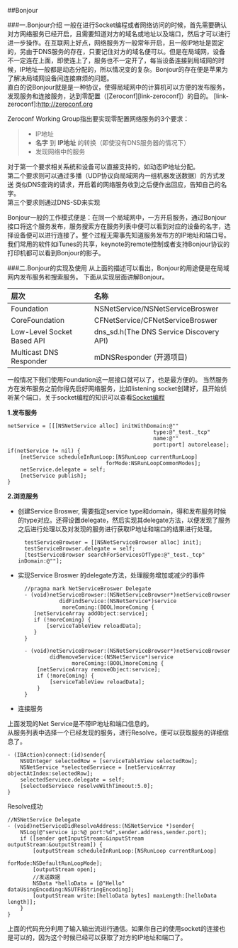 ##Bonjour

###一.Bonjour介绍
一般在进行Socket编程或者网络访问的时候，首先需要确认对方网络服务已经开启，且需要知道对方的域名或地址以及端口，然后才可以进行进一步操作。在互联网上好点，网络服务方一般常年开启，且一般IP地址是固定的，另由于DNS服务的存在，只要记住对方的域名便可以。但是在局域网，设备不一定连在上面，即使连上了，服务也不一定开了，每当设备连接到局域网的时候，IP地址一般都是动态分配的，所以情况变的复杂。Bonjour的存在便是苹果为了解决局域网设备间连接麻烦的问题。   
直白的说Bonjour就是是一种协议，使得局域网中的计算机可以方便的发布服务，发现服务和连接服务，达到零配置（[Zeroconf][link-zeroconf]）的目的。
[link-zeroconf]:http://zeroconf.org

Zeroconf Working Group指出要实现零配置网络服务的3个要求：

>+ IP地址
>+ **名字** 到 **IP地址** 的转换（即使没有DNS服务器的情况下）
>+ 发现网络中的服务

对于第一个要求相关系统和设备可以直接支持的，如动态IP地址分配。   
第二个要求则可以通过多播（UDP协议向局域网内一组机器发送数据）的方式发送 类似DNS查询的请求，开启着的网络服务收到之后便作出回应，告知自己的名字。   
第三个要求则通过DNS-SD来实现

Bonjour一般的工作模式便是：在同一个局域网中，一方开启服务，通过Bonjour接口将这个服务发布，服务搜索方在服务列表中便可以看到对应的设备的名字，选择设备便可以进行连接了。整个过程无需事先知道服务发布方的IP地址和端口号。   
我们常用的软件如iTunes的共享，keynote的remote控制或者支持Bonjour协议的打印机都可以看到Bonjour的影子。


###二.Bonjour的实现及使用
从上面的描述可以看出，Bonjour的用途便是在局域网内发布服务和搜索服务。
下面从实现层面讲解Bonjour。  

|层次|名称|
|:----|:----|
|Foundation|NSNetService/NSNetServiceBroswer|
|CoreFoundation|CFNetService/CFNetServiceBroswer|
|Low-Level Socket Based API|dns_sd.h(The DNS Service Discovery API)|
|Multicast DNS Responder|mDNSResponder (开源项目)|

一般情况下我们使用Foundation这一层接口就可以了，也是最方便的。
当然服务方在发布服务之前你得先启好网络服务，比如listening socket创建好，且开始侦听某个端口，关于socket编程的知识可以查看[Socket编程][link-socket]  

[link-socket]:Socket编程.md   

**1.发布服务**

	netService = [[[NSNetService alloc] initWithDomain:@""
	                                              type:@"_test._tcp"
	                                              name:@""
	                                              port:port] autorelease];
	if(netService != nil) {
	    [netService scheduleInRunLoop:[NSRunLoop currentRunLoop]
	                               forMode:NSRunLoopCommonModes];
	    netService.delegate = self;
	    [netService publish];
	}

**2.浏览服务**
	
+ 创建Service Broswer, 需要指定service type和domain，得和发布服务时候的type对应。还得设置delegate，然后实现其delegate方法，以便发现了服务之后进行处理以及对发现的服务进行获取IP地址和端口的结果进行处理。


		testServiceBrowser = [[NSNetServiceBrowser alloc] init];
		testServiceBrowser.delegate = self;
		[testServiceBrowser searchForServicesOfType:@"_test._tcp" inDomain:@""];


+ 实现Service Broswer 的delegate方法，处理服务增加或减少的事件


		//pragma mark NetServiceBroswer Delegate
		- (void)netServiceBrowser:(NSNetServiceBrowser*)netServiceBrowser
		           didFindService:(NSNetService*)service
	   	            moreComing:(BOOL)moreComing {
	 	   [netServiceArray addObject:service];
	 	   if (!moreComing) {
	 	       [serviceTableView reloadData];
	 	   }
		}
	
		- (void)netServiceBrowser:(NSNetServiceBrowser*)netServiceBrowser
	 	        didRemoveService:(NSNetService*)service
		               moreComing:(BOOL)moreComing {
		    [netServiceArray removeObject:service];
		    if (!moreComing) {
		        [serviceTableView reloadData];
		    }
		}
		
		
+ 连接服务

上面发现的Net Service是不带IP地址和端口信息的。   
从服务列表中选择一个已经发现的服务，进行Resolve，便可以获取服务的详细信息了。

	- (IBAction)connect:(id)sender{
	    NSUInteger selectedRow = [serviceTableView selectedRow];
	    NSNetService *selectedServiece = [netServiceArray objectAtIndex:selectedRow];
	    selectedServiece.delegate = self;
	    [selectedServiece resolveWithTimeout:5.0];
	}
	
Resolve成功

	//NSNetService Delegate
	- (void)netServiceDidResolveAddress:(NSNetService *)sender{
        NSLog(@"service ip:%@ port:%d",sender.address,sender.port);
		if ([sender getInputStream:&inputStream outputStream:&outputStream]) {
		    [outputStream scheduleInRunLoop:[NSRunLoop currentRunLoop]
		                                     forMode:NSDefaultRunLoopMode];
		    [outputStream open];
		    //发送数据
		    NSData *helloData = [@"Hello" dataUsingEncoding:NSUTF8StringEncoding];
		    [outputStream write:[helloData bytes] maxLength:[helloData length]];
		}
	}
	
上面的代码充分利用了输入输出流进行通信。如果你自己的使用socket的连接也是可以的，因为这个时候已经可以获取了对方的IP地址和端口了。